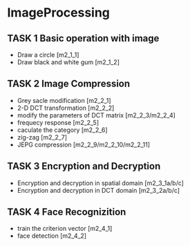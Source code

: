 # ImageProcessing
## TASK 1 Basic operation with image
- Draw a circle  [m2_1_1]
- Draw black and white gum [m2_1_2]
## TASK 2 Image Compression
- Grey sacle modification [m2_2_1]
- 2-D DCT transformation  [m2_2_2]
- modify the parameters of DCT matrix [m2_2_3/m2_2_4] 
- frequecy response [m2_2_5]
- caculate the category [m2_2_6]
- zig-zag [m2_2_7]
- JEPG compression [m2_2_9/m2_2_10/m2_2_11]
## TASK 3 Encryption and Decryption
- Encryption and decryption in spatial domain   [m2_3_1a/b/c]
- Encryption and decryption in DCT domain     [m2_3_2a/b/c]
## TASK 4 Face Recognizition
- train the criterion vector [m2_4_1]
- face detection [m2_4_2]
